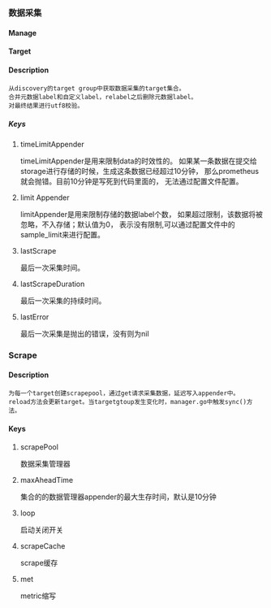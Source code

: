 ### 数据采集


#### Manage


#### Target

#### Description
    从discovery的target group中获取数据采集的target集合。
    合并元数据label和自定义label，relabel之后删除元数据label。
    对最终结果进行utf8校验。

##### Keys

1. timeLimitAppender
    
    timeLimitAppender是用来限制data的时效性的。
    如果某一条数据在提交给storage进行存储的时候，生成这条数据已经超过10分钟，
    那么prometheus就会抛错。目前10分钟是写死到代码里面的， 
    无法通过配置文件配置。
    
2. limit Appender

    limitAppender是用来限制存储的数据label个数，
    如果超过限制，该数据将被忽略，不入存储；默认值为0，
    表示没有限制,可以通过配置文件中的sample_limit来进行配置。
    
3. lastScrape

    最后一次采集时间。

4. lastScrapeDuration

    最后一次采集的持续时间。
    
5. lastError

    最后一次采集是抛出的错误，没有则为nil
    

### Scrape

#### Description
    为每一个target创建scrapepool，通过get请求采集数据，延迟写入appender中。
    reload方法会更新target。当targetgtoup发生变化时，manager.go中触发sync()方法。
    

#### Keys

1. scrapePool

    数据采集管理器

2. maxAheadTime

    集合的的数据管理器appender的最大生存时间，默认是10分钟

3. loop

    启动关闭开关
    
4. scrapeCache

    scrape缓存    
    
5. met

    metric缩写
    



